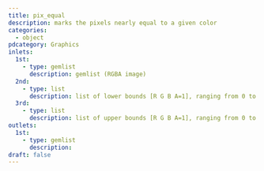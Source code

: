 ```yaml
---
title: pix_equal
description: marks the pixels nearly equal to a given color
categories:
  - object
pdcategory: Graphics
inlets:
  1st:
    - type: gemlist
      description: gemlist (RGBA image)
  2nd:
    - type: list
      description: list of lower bounds [R G B A=1], ranging from 0 to 1
  3rd:
    - type: list
      description: list of upper bounds [R G B A=1], ranging from 0 to 1
outlets:
  1st:
    - type: gemlist
      description:
draft: false
---
```

